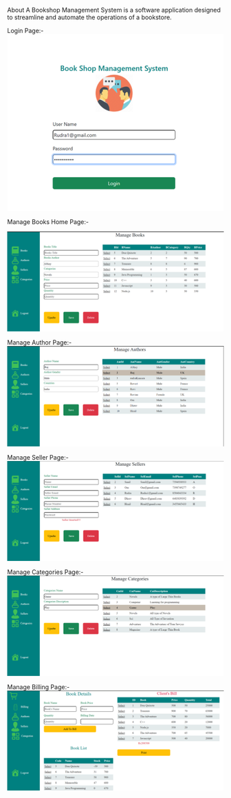 About
A Bookshop Management System is a software application designed to streamline and automate the operations of a bookstore.

Login Page:-
![image](https://github.com/AbhayMParmar/Book-Shop-Management-System/blob/master/Login%20Page.png?raw=true)

Manage Books Home Page:-

![image](https://github.com/AbhayMParmar/Book-Shop-Management-System/blob/master/Home%20Page%20of%20Books.png?raw=true)

Manage Author Page:-
![image](https://github.com/AbhayMParmar/Book-Shop-Management-System/blob/master/Author%20Page.png?raw=true)

Manage Seller Page:-
![image](https://github.com/AbhayMParmar/Book-Shop-Management-System/blob/master/SellerPage.png?raw=true)

Manage Categories Page:-
![image](https://github.com/AbhayMParmar/Book-Shop-Management-System/blob/master/Categories%20page.png?raw=true)

Manage Billing Page:-
![image](https://github.com/AbhayMParmar/Book-Shop-Management-System/blob/master/Billing%20Page.png?raw=true)
